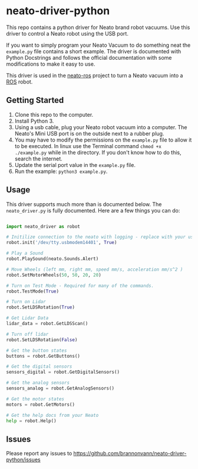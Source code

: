 # neato-driver-python

This repo contains a python driver for Neato brand robot vacuums. Use this driver to control a Neato robot using the USB port.

If you want to simply program your Neato Vacuum to do something neat the `example.py` file contains a short example. The driver is documented with Python Docstrings and follows the official documentation with some modifications to make it easy to use.

This driver is used in the [neato-ros](https://github.com/brannonvann/neato) project to turn a Neato vacuum into a [ROS](http://ros.org/) robot.

## Getting Started

1. Clone this repo to the computer.
1. Install Python 3.
1. Using a usb cable, plug your Neato robot vacuum into a computer. The Neato's Mini USB port is on the outside next to a rubber plug.
1. You may have to modify the permissions on the `example.py` file to allow it to be executed. In linux use the Terminal command `chmod +x ./example.py` while in the directory. If you don't know how to do this, search the internet.
1. Update the serial port value in the `example.py` file.
1. Run the example: `python3 example.py`.

## Usage

This driver supports much more than is documented below. The `neato_driver.py` is fully documented. Here are a few things you can do:

```python

import neato_driver as robot

# Initilize connection to the neato with logging - replace with your usb port
robot.init('/dev/tty.usbmodem14401', True)

# Play a Sound
robot.PlaySound(neato.Sounds.Alert)

# Move Wheels (left mm, right mm, speed mm/s, acceleration mm/s^2 )
robot.SetMotorWheels(50, 50, 20, 20)

# Turn on Test Mode - Required for many of the commands.
robot.TestMode(True)

# Turn on Lidar
robot.SetLDSRotation(True)

# Get Lidar Data
lidar_data = robot.GetLDSScan()

# Turn off lidar
robot.SetLDSRotation(False)

# Get the button states
buttons = robot.GetButtons()

# Get the digital sensors
sensors_digital = robot.GetDigitalSensors()

# Get the analog sensors
sensors_analog = robot.GetAnalogSensors()

# Get the motor states
motors = robot.GetMotors()

# Get the help docs from your Neato
help = robot.Help()

```

## Issues

Please report any issues to https://github.com/brannonvann/neato-driver-python/issues